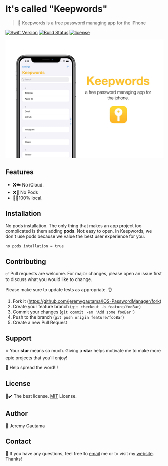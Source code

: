 # It's called "Keepwords"
>🔐 Keepwords is a free password managing app for the iPhone

[![Swift Version](https://img.shields.io/badge/Swift-5-orange.svg)]()
[![Build Status](https://travis-ci.org/dwyl/esta.svg?branch=master)]()
[![license](https://img.shields.io/github/license/mashape/apistatus.svg)](LICENSE.md)

![](Images/keepwordsPoster.jpg)

## Features
- ❌☁️ No iCloud.
- ❌🌱 No Pods
- 👨‍💻100% local.

## Installation
No pods installation. The only thing that makes an app project too complicated is them adding **pods**. Not easy to open. In Keepwords, we don't use pods because we value the best user experience for you. 
```bash
no pods intallation = true
```

## Contributing
✅ Pull requests are welcome. For major changes, please open an issue first to discuss what you would like to change.

Please make sure to update tests as appropriate. 👌

1. Fork it (<https://github.com/jeremygautama/IOS-PasswordManager/fork>)
2. Create your feature branch (`git checkout -b feature/fooBar`)
3. Commit your changes (`git commit -am 'Add some fooBar'`)
4. Push to the branch (`git push origin feature/fooBar`)
5. Create a new Pull Request

## Support
⭐️ Your **star** means so much. Giving a **star** helps motivate me to make more epic projects that you'll enjoy!

📢 Help spread the word!!!

## License
📄✔️ The best license. [MIT](https://github.com/jeremygautama/ios-password-app/blob/master/LICENSE.md) License.

## Author
👤 Jeremy Gautama

## Contact
🥨 If you have any questions, feel free to [email](mailto:mail.jeremygautama@gmail.com) me or to visit my [website](https://jeremygautama.github.io). Thanks!
